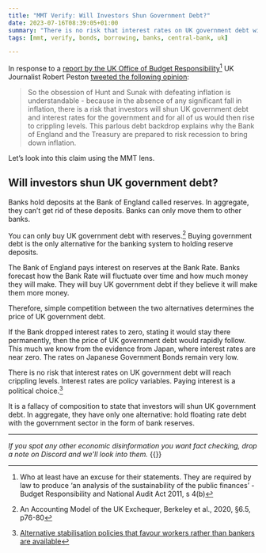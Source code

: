 ```yaml
---
title: "MMT Verify: Will Investors Shun Government Debt?"
date: 2023-07-16T08:39:05+01:00
summary: "There is no risk that interest rates on UK government debt will reach crippling levels.  Interest rates are policy variables.  Paying interest is a political choice. Betteridge's law of headlines applies."
tags: [mmt, verify, bonds, borrowing, banks, central-bank, uk]

---
```

In response to a [report by the UK Office of Budget Responsibility][1][^1] UK Journalist Robert Peston [tweeted the following opinion][2]: 

>  So the obsession of Hunt and Sunak with defeating inflation is understandable - because in the absence of any significant fall in inflation, there is a risk that investors will shun UK government debt and interest rates for the government and for all of us would then rise to crippling levels.
> This parlous debt backdrop explains why the Bank of England and the Treasury are prepared to risk recession to bring down inflation.

Let’s look into this claim using the MMT lens.

## Will investors shun UK government debt?

Banks hold deposits at the Bank of England called reserves.
In aggregate, they can’t get rid of these deposits.
Banks can only move them to other banks.

You can only buy UK government debt with reserves.[^2]
Buying government debt is the only alternative for the banking system to holding reserve deposits.

The Bank of England pays interest on reserves at the Bank Rate.
Banks forecast how the Bank Rate will fluctuate over time and how much money they will make.
They will buy UK government debt if they believe it will make them more money.

Therefore, simple competition between the two alternatives determines the price of UK government debt. 

If the Bank dropped interest rates to zero, stating it would stay there permanently, then the price of UK government debt would rapidly follow.
This much we know from the evidence from Japan, where interest rates are near zero.
The rates on Japanese Government Bonds remain very low.

There is no risk that interest rates on UK government debt will reach crippling levels.
Interest rates are policy variables.
Paying interest is a political choice.[^3]

It is a fallacy of composition to state that investors will shun UK government debt.
In aggregate, they have only one alternative: hold floating rate debt with the government sector in the form of bank reserves.

---
*If you spot any other economic disinformation you want fact checking, drop a note on Discord and we'll look into them.*
{{<joindiscord>}}


[^1]: Who at least have an excuse for their statements. They are required by law to produce ‘an analysis of the sustainability of the public finances’ - Budget Responsibility and National Audit Act 2011, s 4(b)
[^2]: An Accounting Model of the UK Exchequer, Berkeley et al., 2020, §6.5, p76-80
[^3]: [Alternative stabilisation policies that favour workers rather than bankers are available][3]

[1]: https://obr.uk/docs/dlm_uploads/Fiscal_risks_and_sustainability_report_July_2023.pdf
[2]: https://twitter.com/Peston/status/1679451068755857408?s=20
[3]: https://new-wayland.com/blog/the-mmt-approach-in-a-nutshell
